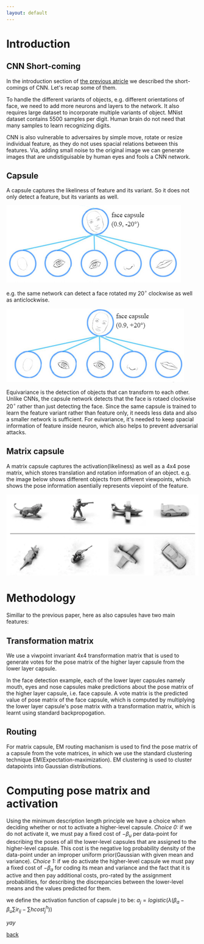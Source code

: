 ```yaml
---
layout: default
---
```

# Introduction
## CNN Short-coming
In the introduction section of [the previous atricle](./routing_paper.html) we described the short-comings of CNN. Let's recap some of them.

To handle the different variants of objects, e.g. different orientations of face, we need to add more neurons and layers to the network. It also requires large dataset to incorporate multiple variants of object. MNist dataset contains 5500 samples per digit. Human brain do not need that many samples to learn recognizing digits.

CNN is also vulnerable to adversaires by simple move, rotate or resize individual feature, as they do not uses spacial relations between this features. Via, adding small noise to the original image we can generate images that are undistiguisable by human eyes and fools a CNN network.

## Capsule

A capsule captures the likeliness of feature and its variant. So it does not only detect a feature, but its variants as well. 

![Anticlockwise face](./images/face_20_anticlock.jpg)

e.g. the same network can detect a face rotated my 20$^\circ$ clockwise as well as anticlockwise.

![Clockwise face](./images/face_20_clock.jpg)

Equivariance is the detection of objects that can transform to each other. Unlike CNNs, the capsule network detects that the face is rotaed clockwise 20$^\circ$ rather than just detecting the face. Since the same capsule is trained to learn the feature variant rather than feature only, it needs less data and also a smaller network is sufficient. For euivariance, it's needed to keep spacial information of feature inside neuron, which  also helps to prevent adversarial attacks.

## Matrix capsule

A matrix capsule captures the activation(likeliness) as well as a 4x4 pose matrix, which stores translation and rotation information of an object. e.g. the image below shows different objects from different viewpoints, which shows the pose information asentially represents viepoint of the feature.

![Viewpoints](./images/matrixcps_viewpt.png)

# Methodology

Simillar to the previous paper, here as also capsules have two main features:
## Transformation matrix
We use a viwpoint invariant 4x4 transformation matrix that is used to generate votes for the pose matrix of the higher layer capsule from the lower layer capsule.

In the face detection example, each of the lower layer capsules namely mouth, eyes and nose capsules make predictions about the pose matrix of the higher layer capsule, i.e. face capsule. A vote matrix is the predicted value of pose matrix of the face capsule, which is computed by multiplying the lower layer capsule's pose matrix with a transformation matrix, which is learnt using standard backpropogation.

## Routing
For matrix capsule, EM routing machanism is used to find the pose matrix of a capsule from the vote matrices, in which we use the standard clustering technique EM(Expectation-maximization). EM clustering is used to cluster datapoints into Gaussian distributions.

# Computing pose matrix and activation
Using the minimum description length principle we have a choice when deciding whether or not to activate a higher-level capsule. *Choice 0:* if we do not activate it, we must pay a fixed cost of −$\beta_u$ per data-point for describing the poses of all the lower-level capsules that are assigned to the higher-level capsule. This cost is the negative log probability density of the data-point under an improper uniform prior(Gaussian with given mean and variance). *Choice 1:* if we do activate the higher-level capsule we must pay a fixed cost of −$\beta_a$ for coding its mean and variance and the fact that it is active and then pay additional costs,  pro-rated by the assignment probabilities,  for describing the discrepancies between the lower-level means and the values predicted for them.

we define the activation function of capsule j to be:
$a_j = logistic(\lambda (\beta_a -\beta_u\sum{i} r_{ij} - \sum{h} cost^h_j))$

_yay_

[back](./)
